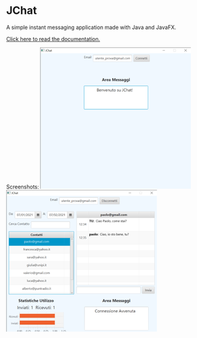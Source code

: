 # JChat
A simple instant messaging application made with Java and JavaFX.

<a href="docs/documentation.pdf">Click here to read the documentation.</a>

Screenshots:
<img src="docs/screenshots/login.png" alt="JChat Screen 1" width="400px"/>    <img src="docs/screenshots/dashboard.png" alt="JChat Screen 1" width="400px"/>
